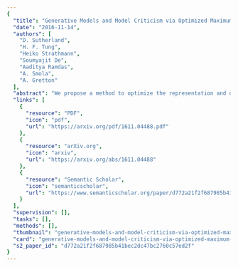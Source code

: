 ```yaml
---
{
  "title": "Generative Models and Model Criticism via Optimized Maximum Mean Discrepancy",
  "date": "2016-11-14",
  "authors": [
    "D. Sutherland",
    "H. F. Tung",
    "Heiko Strathmann",
    "Soumyajit De",
    "Aaditya Ramdas",
    "A. Smola",
    "A. Gretton"
  ],
  "abstract": "We propose a method to optimize the representation and distinguishability of samples from two probability distributions, by maximizing the estimated power of a statistical test based on the maximum mean discrepancy (MMD). This optimized MMD is applied to the setting of unsupervised learning by generative adversarial networks (GAN), in which a model attempts to generate realistic samples, and a discriminator attempts to tell these apart from data samples. In this context, the MMD may be used in two roles: first, as a discriminator, either directly on the samples, or on features of the samples. Second, the MMD can be used to evaluate the performance of a generative model, by testing the model’s samples against a reference data set. In the latter role, the optimized MMD is particularly helpful, as it gives an interpretable indication of how the model and data distributions differ, even in cases where individual model samples are not easily distinguished either by eye or by classifier.",
  "links": [
    {
      "resource": "PDF",
      "icon": "pdf",
      "url": "https://arxiv.org/pdf/1611.04488.pdf"
    },
    {
      "resource": "arXiv.org",
      "icon": "arxiv",
      "url": "https://arxiv.org/abs/1611.04488"
    },
    {
      "resource": "Semantic Scholar",
      "icon": "semanticscholar",
      "url": "https://www.semanticscholar.org/paper/d772a21f2f687985b41bec2dc47bc2760c57ed2f"
    }
  ],
  "supervision": [],
  "tasks": [],
  "methods": [],
  "thumbnail": "generative-models-and-model-criticism-via-optimized-maximum-mean-discrepancy-thumb.jpg",
  "card": "generative-models-and-model-criticism-via-optimized-maximum-mean-discrepancy-card.jpg",
  "s2_paper_id": "d772a21f2f687985b41bec2dc47bc2760c57ed2f"
}
---
```


